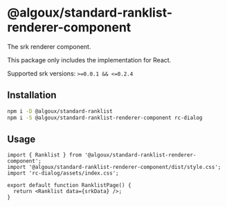 # @algoux/standard-ranklist-renderer-component

The srk renderer component.

This package only includes the implementation for React.

Supported srk versions: `>=0.0.1 && <=0.2.4`

## Installation

```bash
npm i -D @algoux/standard-ranklist
npm i -S @algoux/standard-ranklist-renderer-component rc-dialog
```

## Usage

```tsx
import { Ranklist } from '@algoux/standard-ranklist-renderer-component';
import '@algoux/standard-ranklist-renderer-component/dist/style.css';
import 'rc-dialog/assets/index.css';

export default function RanklistPage() {
  return <Ranklist data={srkData} />;
}
```
